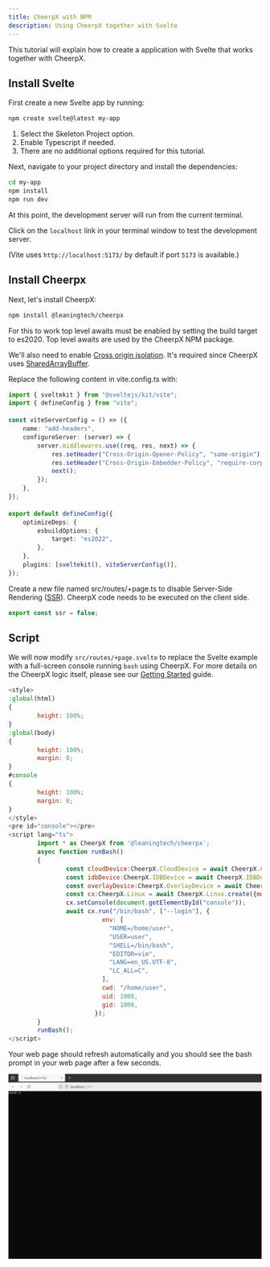```yaml
---
title: CheerpX with NPM
description: Using CheerpX together with Svelte
---
```


This tutorial will explain how to create a application with Svelte that works together with CheerpX.

## Install Svelte

First create a new Svelte app by running:

```bash
npm create svelte@latest my-app
```

1. Select the Skeleton Project option.
2. Enable Typescript if needed.
3. There are no additional options required for this tutorial.

Next, navigate to your project directory and install the dependencies:

```bash
cd my-app
npm install
npm run dev
```

At this point, the development server will run from the current terminal.

Click on the `localhost` link in your terminal window to test the development server.

(Vite uses `http://localhost:5173/` by default if port `5173` is available.)

## Install Cheerpx

Next, let's install CheerpX:

```bash
npm install @leaningtech/cheerpx
```

For this to work top level awaits must be enabled by setting the build target to es2020. Top level awaits are used by the CheerpX NPM package.

We'll also need to enable [Cross origin isolation]. It's required since CheerpX uses [SharedArrayBuffer].

Replace the following content in vite.config.ts with:

```ts title="vite.config.ts"
import { sveltekit } from "@sveltejs/kit/vite";
import { defineConfig } from "vite";

const viteServerConfig = () => ({
	name: "add-headers",
	configureServer: (server) => {
		server.middlewares.use((req, res, next) => {
			res.setHeader("Cross-Origin-Opener-Policy", "same-origin");
			res.setHeader("Cross-Origin-Embedder-Policy", "require-corp");
			next();
		});
	},
});

export default defineConfig({
	optimizeDeps: {
		esbuildOptions: {
			target: "es2022",
		},
	},
	plugins: [sveltekit(), viteServerConfig()],
});
```

Create a new file named src/routes/+page.ts to disable Server-Side Rendering ([SSR]). CheerpX code needs to be executed on the client side.

```ts title="src/routes/+page.ts"
export const ssr = false;
```

## Script

We will now modify `src/routes/+page.svelte` to replace the Svelte example with a full-screen console running `bash` using CheerpX. For more details on the CheerpX logic itself, please see our [Getting Started] guide.

```js
<style>
:global(html)
{
        height: 100%;
}
:global(body)
{
        height: 100%;
        margin: 0;
}
#console
{
        height: 100%;
        margin: 0;
}
</style>
<pre id="console"></pre>
<script lang="ts">
        import * as CheerpX from '@leaningtech/cheerpx';
        async function runBash()
        {
                const cloudDevice:CheerpX.CloudDevice = await CheerpX.CloudDevice.create("wss://disks.webvm.io/debian_large_20230522_5044875331.ext2");
                const idbDevice:CheerpX.IDBDevice = await CheerpX.IDBDevice.create("block1");
                const overlayDevice:CheerpX.OverlayDevice = await CheerpX.OverlayDevice.create(cloudDevice, idbDevice);
                const cx:CheerpX.Linux = await CheerpX.Linux.create({mounts:[{ type: "ext2", path: "/", dev: overlayDevice }]});
                cx.setConsole(document.getElementById("console"));
                await cx.run("/bin/bash", ["--login"], {
                          env: [
                            "HOME=/home/user",
                            "USER=user",
                            "SHELL=/bin/bash",
                            "EDITOR=vim",
                            "LANG=en_US.UTF-8",
                            "LC_ALL=C",
                          ],
                          cwd: "/home/user",
                          uid: 1000,
                          gid: 1000,
                        });
        }
        runBash();
</script>
```

Your web page should refresh automatically and you should see the bash prompt in your web page after a few seconds.

![](../../../assets/bash_prompt.png)

[SSR]: https://en.wikipedia.org/wiki/Server-side_scripting#Server-side_rendering
[instructions]: https://github.com/leaningtech/labs/blob/main/sites/cheerpx/src/content/docs/10-getting-started/index.md
[SharedArrayBuffer]: https://developer.mozilla.org/en-US/docs/Web/JavaScript/Reference/Global_Objects/SharedArrayBuffer
[Cross origin isolation]: https://web.dev/articles/why-coop-coep
[Getting Started]: https://github.com/leaningtech/labs/blob/main/sites/cheerpx/src/content/docs/10-getting-started/index.md

